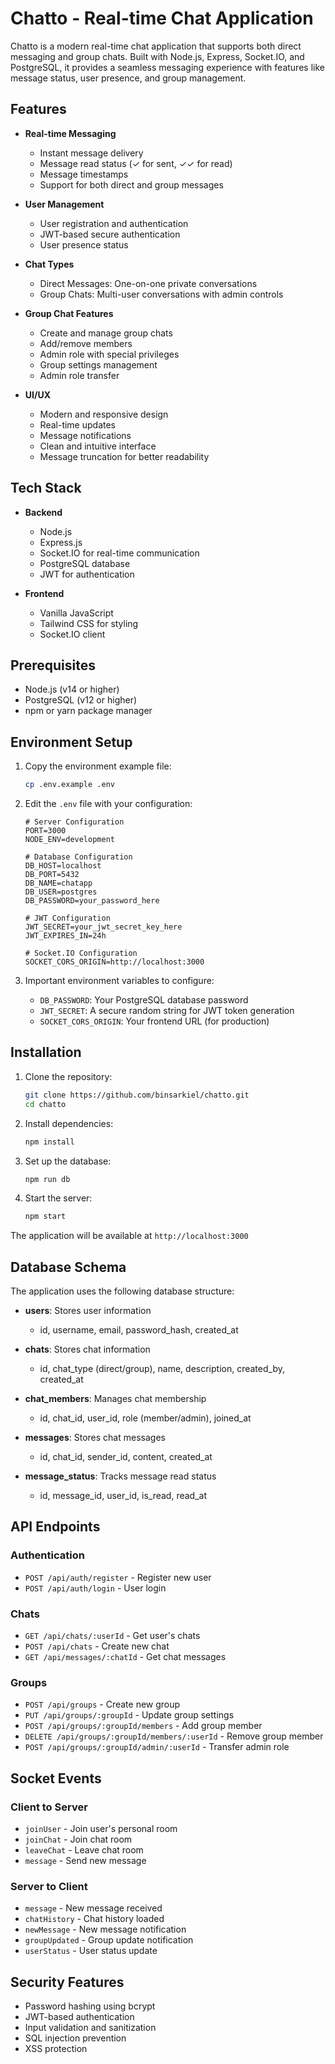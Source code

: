 # Chatto - Real-time Chat Application

Chatto is a modern real-time chat application that supports both direct messaging and group chats. Built with Node.js, Express, Socket.IO, and PostgreSQL, it provides a seamless messaging experience with features like message status, user presence, and group management.

## Features

- **Real-time Messaging**
  - Instant message delivery
  - Message read status (✓ for sent, ✓✓ for read)
  - Message timestamps
  - Support for both direct and group messages

- **User Management**
  - User registration and authentication
  - JWT-based secure authentication
  - User presence status

- **Chat Types**
  - Direct Messages: One-on-one private conversations
  - Group Chats: Multi-user conversations with admin controls

- **Group Chat Features**
  - Create and manage group chats
  - Add/remove members
  - Admin role with special privileges
  - Group settings management
  - Admin role transfer

- **UI/UX**
  - Modern and responsive design
  - Real-time updates
  - Message notifications
  - Clean and intuitive interface
  - Message truncation for better readability

## Tech Stack

- **Backend**
  - Node.js
  - Express.js
  - Socket.IO for real-time communication
  - PostgreSQL database
  - JWT for authentication

- **Frontend**
  - Vanilla JavaScript
  - Tailwind CSS for styling
  - Socket.IO client

## Prerequisites

- Node.js (v14 or higher)
- PostgreSQL (v12 or higher)
- npm or yarn package manager

## Environment Setup

1. Copy the environment example file:
   ```bash
   cp .env.example .env
   ```

2. Edit the `.env` file with your configuration:
   ```env
   # Server Configuration
   PORT=3000
   NODE_ENV=development

   # Database Configuration
   DB_HOST=localhost
   DB_PORT=5432
   DB_NAME=chatapp
   DB_USER=postgres
   DB_PASSWORD=your_password_here

   # JWT Configuration
   JWT_SECRET=your_jwt_secret_key_here
   JWT_EXPIRES_IN=24h

   # Socket.IO Configuration
   SOCKET_CORS_ORIGIN=http://localhost:3000
   ```

3. Important environment variables to configure:
   - `DB_PASSWORD`: Your PostgreSQL database password
   - `JWT_SECRET`: A secure random string for JWT token generation
   - `SOCKET_CORS_ORIGIN`: Your frontend URL (for production)

## Installation

1. Clone the repository:
   ```bash
   git clone https://github.com/binsarkiel/chatto.git
   cd chatto
   ```

2. Install dependencies:
   ```bash
   npm install
   ```

3. Set up the database:
   ```bash
   npm run db
   ```

4. Start the server:
   ```bash
   npm start
   ```

The application will be available at `http://localhost:3000`

## Database Schema

The application uses the following database structure:

- **users**: Stores user information
  - id, username, email, password_hash, created_at

- **chats**: Stores chat information
  - id, chat_type (direct/group), name, description, created_by, created_at

- **chat_members**: Manages chat membership
  - id, chat_id, user_id, role (member/admin), joined_at

- **messages**: Stores chat messages
  - id, chat_id, sender_id, content, created_at

- **message_status**: Tracks message read status
  - id, message_id, user_id, is_read, read_at

## API Endpoints

### Authentication
- `POST /api/auth/register` - Register new user
- `POST /api/auth/login` - User login

### Chats
- `GET /api/chats/:userId` - Get user's chats
- `POST /api/chats` - Create new chat
- `GET /api/messages/:chatId` - Get chat messages

### Groups
- `POST /api/groups` - Create new group
- `PUT /api/groups/:groupId` - Update group settings
- `POST /api/groups/:groupId/members` - Add group member
- `DELETE /api/groups/:groupId/members/:userId` - Remove group member
- `POST /api/groups/:groupId/admin/:userId` - Transfer admin role

## Socket Events

### Client to Server
- `joinUser` - Join user's personal room
- `joinChat` - Join chat room
- `leaveChat` - Leave chat room
- `message` - Send new message

### Server to Client
- `message` - New message received
- `chatHistory` - Chat history loaded
- `newMessage` - New message notification
- `groupUpdated` - Group update notification
- `userStatus` - User status update

## Security Features

- Password hashing using bcrypt
- JWT-based authentication
- Input validation and sanitization
- SQL injection prevention
- XSS protection